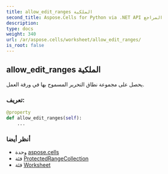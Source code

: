 ```yaml
---
title: allow_edit_ranges الملكية
second_title: Aspose.Cells for Python via .NET API المراجع
description:
type: docs
weight: 340
url: /ar/aspose.cells/worksheet/allow_edit_ranges/
is_root: false
---
```

##  allow_edit_ranges الملكية

يحصل على مجموعة نطاق التحرير المسموح بها في ورقة العمل.
###  تعريف:
```python
@property
def allow_edit_ranges(self):
    ...
```

###  أنظر أيضا
* وحدة [aspose.cells](../../)
* فئة [ProtectedRangeCollection](/cells/python-net/ar/aspose.cells/protectedrangecollection)
* فئة [Worksheet](/cells/python-net/ar/aspose.cells/worksheet)

